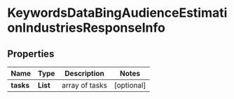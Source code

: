 # KeywordsDataBingAudienceEstimationIndustriesResponseInfo


## Properties

| Name | Type | Description | Notes |
|------------ | ------------- | ------------- | -------------|
**tasks** | **List<KeywordsDataBingAudienceEstimationIndustriesTaskInfo>** | array of tasks |[optional]|